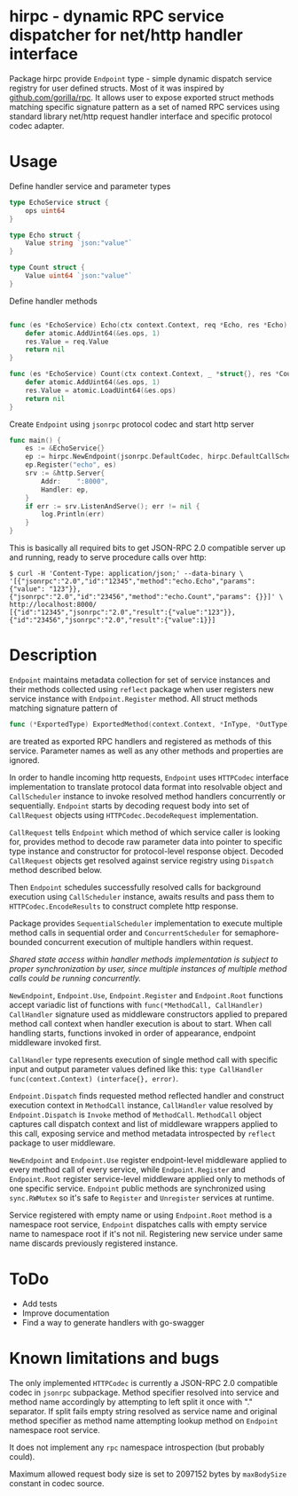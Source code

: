 # hirpc - dynamic RPC service dispatcher for net/http handler interface
Package hirpc provide `Endpoint` type - simple dynamic dispatch service registry for user defined structs. Most of it was inspired by [github.com/gorilla/rpc](https://github.com/gorilla/rpc). It allows user to expose exported struct methods matching specific signature pattern as a set of named RPC services using standard library net/http request handler interface and specific protocol codec adapter.
# Usage
Define handler service and parameter types
```go
type EchoService struct {
	ops uint64
} 

type Echo struct {
	Value string `json:"value"`
}

type Count struct {
	Value uint64 `json:"value"`
}
```

Define handler methods
```go

func (es *EchoService) Echo(ctx context.Context, req *Echo, res *Echo) error {
	defer atomic.AddUint64(&es.ops, 1)
	res.Value = req.Value
	return nil
}

func (es *EchoService) Count(ctx context.Context, _ *struct{}, res *Count) error {
	defer atomic.AddUint64(&es.ops, 1)
	res.Value = atomic.LoadUint64(&es.ops)
	return nil
}

```

Create `Endpoint` using `jsonrpc` protocol codec and start http server
```go
func main() {
	es := &EchoService{}
	ep := hirpc.NewEndpoint(jsonrpc.DefaultCodec, hirpc.DefaultCallScheduler)
	ep.Register("echo", es)
	srv := &http.Server{
		Addr:    ":8000",
		Handler: ep,
	}
	if err := srv.ListenAndServe(); err != nil {
		log.Println(err)
	}
}
```

This is basically all required bits to get JSON-RPC 2.0 compatible server up and running, ready to serve procedure calls over http:
```
$ curl -H 'Content-Type: application/json;' --data-binary \
'[{"jsonrpc":"2.0","id":"12345","method":"echo.Echo","params": {"value": "123"}}, {"jsonrpc":"2.0","id":"23456","method":"echo.Count","params": {}}]' \
http://localhost:8000/
[{"id":"12345","jsonrpc":"2.0","result":{"value":"123"}},{"id":"23456","jsonrpc":"2.0","result":{"value":1}}]

```
# Description
`Endpoint` maintains metadata collection for set of service instances and their methods collected using `reflect` package when user registers new service instance with `Endpoint.Register` method. All struct methods matching signature pattern of 
```go
func (*ExportedType) ExportedMethod(context.Context, *InType, *OutType) error
``` 
are treated as exported RPC handlers and registered as methods of this service. Parameter names as well as any other methods and properties are ignored.

In order to handle incoming http requests, `Endpoint` uses `HTTPCodec` interface implementation to translate protocol data format into resolvable object and `CallScheduler` instance to invoke resolved method handlers concurrently or sequentially.
`Endpoint` starts by decoding request body into set of `CallRequest` objects using `HTTPCodec.DecodeRequest` implementation.

`CallRequest` tells `Endpoint` which method of which service caller is looking for, provides method to decode raw parameter data into pointer to specific type instance and constructor for protocol-level response object.
Decoded `CallRequest` objects get resolved against service registry using `Dispatch` method described below.

Then `Endpoint` schedules successfully resolved calls for background execution using `CallScheduler` instance, awaits results and pass them to `HTTPCodec.EncodeResults` to construct complete http response.

Package provides `SequentialScheduler` implementation to execute multiple method calls in sequential order and `ConcurrentScheduler` for semaphore-bounded concurrent execution of multiple handlers within request.

*Shared state access within handler methods implementation is subject to proper synchronization by user, since multiple instances of multiple method calls could be running concurrently.*

`NewEndpoint`, `Endpoint.Use`, `Endpoint.Register` and `Endpoint.Root` functions accept variadic list of functions with `func(*MethodCall, CallHandler) CallHandler` signature used as middleware constructors applied to prepared method call context when handler execution is about to start.
When call handling starts, functions invoked in order of appearance, endpoint middleware invoked first.

`CallHandler` type represents execution of single method call with specific input and output parameter values defined like this: `type CallHandler func(context.Context) (interface{}, error)`.

`Endpoint.Dispatch` finds requested method reflected handler and construct execution context in `MethodCall` instance, `CallHandler` value resolved by `Endpoint.Dispatch` is `Invoke` method of `MethodCall`.
`MethodCall` object captures call dispatch context and list of middleware wrappers applied to this call, exposing service and method metadata introspected by `reflect` package to user middleware.

`NewEndpoint` and `Endpoint.Use` register endpoint-level middleware applied to every method call of every service, while `Endpoint.Register` and `Endpoint.Root` register service-level middleware applied only to methods of one specific service.
`Endpoint` public methods are synchronized using `sync.RWMutex` so it's safe to `Register` and `Unregister` services at runtime.

Service registered with empty name or using `Endpoint.Root` method is a namespace root service, `Endpoint` dispatches calls with empty service name to namespace root if it's not nil. Registering new service under same name discards previously registered instance.

# ToDo
- Add tests
- Improve documentation
- Find a way to generate handlers with go-swagger

# Known limitations and bugs
The only implemented `HTTPCodec` is currently a JSON-RPC 2.0 compatible codec in `jsonrpc` subpackage.
Method specifier resolved into service and method name accordingly by attempting to left split it once with "." separator.
If split fails empty string resolved as service name and original method specifier as method name attempting lookup method on `Endpoint` namespace root service.

It does not implement any `rpc` namespace introspection (but probably could).

Maximum allowed request body size is set to 2097152 bytes by `maxBodySize` constant in codec source.
